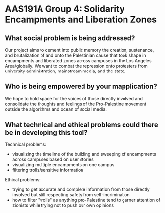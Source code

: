 # AAS191A Group 4: Solidarity Encampments and Liberation Zones

## What social problem is being addressed?
Our project aims to cement into public memory the creation, sustenance, and brutalization of and onto the 
Palestinian cause that took shape in encampments and liberated zones across campuses in the Los Angeles 
Area/globally. We want to combat the repression onto protesters from university administration, mainstream media, and the state.

## Who is being empowered by your mapplication?
We hope to hold space for the voices of those directly involved and consolidate the thoughts and feelings of the Pro-Palestine movement outside the algorithms and ocean of social media.

## What technical and ethical problems could there be in developing this tool?
Technical problems:
- visualizing the timelime of the building and sweeping of encampments across campuses based on user stories
- visualizing multiple encampments on one campus
- filtering trolls/sensitive information

Ethical problems:
- trying to get accurate and complete information from those directly involved but still respecting safety from self-incrimination
-  how to filter "trolls" as anything pro-Palestine tend to garner attention of zionists while trying not to push our own opinions
